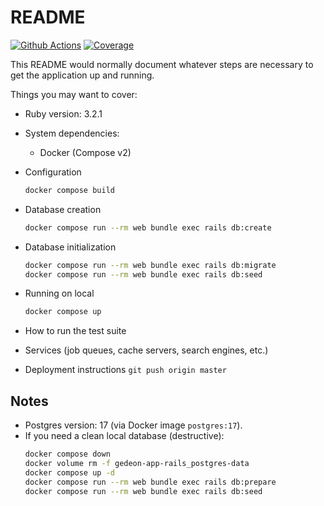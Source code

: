 # README

[![Github Actions][actions_badge]][actions]
[![Coverage][coverage_badge]][coverage]

This README would normally document whatever steps are necessary to get the
application up and running.

Things you may want to cover:

* Ruby version: 3.2.1

* System dependencies:
  - Docker (Compose v2)

* Configuration
  ```bash
  docker compose build
  ```

* Database creation
  ```bash
  docker compose run --rm web bundle exec rails db:create
  ```


* Database initialization
    ```bash
  docker compose run --rm web bundle exec rails db:migrate
  docker compose run --rm web bundle exec rails db:seed
  ```

* Running on local
    ```bash
  docker compose up
  ```

* How to run the test suite

* Services (job queues, cache servers, search engines, etc.)

* Deployment instructions
  ```git push origin master```

## Notes

* Postgres version: 17 (via Docker image `postgres:17`).
* If you need a clean local database (destructive):
  ```bash
  docker compose down
  docker volume rm -f gedeon-app-rails_postgres-data
  docker compose up -d
  docker compose run --rm web bundle exec rails db:prepare
  docker compose run --rm web bundle exec rails db:seed
  ```

[actions_badge]: https://github.com/ICI-Cancionero/gedeon-app-rails/actions/workflows/ruby.yml/badge.svg?branch=master
[actions]: https://github.com/ICI-Cancionero/gedeon-app-rails/actions/workflows/ruby.yml

[coverage_badge]: https://codecov.io/gh/ICI-Cancionero/gedeon-app-rails/branch/master/graph/badge.svg
[coverage]: https://codecov.io/gh/ICI-Cancionero/gedeon-app-rails
